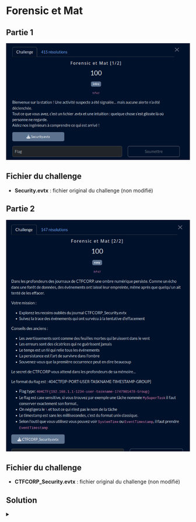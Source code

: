 # Forensic et Mat

## Partie 1

![challenge](challenge1.png)

## Fichier du challenge

* **Security.evtx** : fichier original du challenge (non modifié)

## Partie 2

![challenge](challenge2.png)

## Fichier du challenge

* **CTFCORP_Security.evtx** : fichier original du challenge (non modifié)

<h2>Solution</h2>

<details>
<summary></summary>


### Partie 1

Il suffit d'explorer le fichier d'événement, l'astuce étant de trier par ID d'événement et de chercher les plus pertinents. Le flag est dans la description d'un événement.

### Partie 2

Ça se complique davantage, certaines entrées ont été supprimées.

> [!TIP]
> Il faut aller dans l'onglet "Détails" pour avoir tous les éléments de chaque événements, on peut retrouver certains détails <ins>même sur des événements supprimés</ins>.

Il faut alors chercher le bon compte utilisateur. Le flag se construit à partir des 3 descriptions ci-dessous.

> [!TIP]
> Attention, EventTimestamp n'est pas en format timestamp unix, il faut le convertir, par exemple avec https://www.timestamp-converter.com/

```
L'utilisateur svc-x a été ajouté au groupe local : Administrateurs Informations supplémentaires : - MemberName: svc-x - MemberSid: S-1-5-21-3623811015-3361044348-30300820-1013 - TargetUserName: Administrateurs - TargetDomainName: CTFCORP - TargetSid: S-1-5-32-544 - SubjectUserSid: S-1-5-21-3623811015-3361044348-30300820-1013 - SubjectUserName: svc-x - SubjectDomainName: CTFCORP - SubjectLogonId: 0x36958 - PrivilegeList: SeSecurityPrivilege - EventTimestamp: 2025-05-14T18:00:24.9891621Z
```

```
Nouvelle tâche planifiée créée : \WinUpdate_Check_75312 - user=svc-x - Description=Trigger: @reboot Informations supplémentaires : - SubjectUserSid: S-1-5-21-3623811015-3361044348-30300820-1013 - SubjectUserName: svc-x - SubjectDomainName: CTFCORP - SubjectLogonId: 0x63084 - TaskName: \WinUpdate_Check_75312 - TaskContent: <Task version='1.2'><Triggers><BootTrigger><Enabled>true</Enabled></BootTrigger></Triggers><Actions><Exec><Command>powershell.exe</Command><Arguments>-WindowStyle Hidden -ExecutionPolicy Bypass -File C:\Users\svc-x\AppData\Local\Temp\payload.ps1</Arguments></Exec></Actions></Task> - EventTimestamp: 2025-05-14T18:00:28.1141208Z
```

```
Erreur suppression journaux de tâches : accès refusé Informations supplémentaires : - SubjectUserSid: S-1-5-21-3623811015-3361044348-30300820-1013 - SubjectUserName: svc-x - SubjectDomainName: CTFCORP - FailureReason: Accès refusé - Status: 0xC0000022 - SubStatus: 0x0 - TargetUserName: EventLog - TargetDomainName: CTFCORP - LogonType: 3 - LogonProcessName: NtLmSsp - AuthenticationPackageName: NTLM - WorkstationName: WORKSTATION-596 - TransmittedServices: - - ProcessId: 0x6922 - ProcessName: C:\Windows\System32\wevtutil.exe - IpAddress: 10.66.77.88 - IpPort: 4444 - EventTimestamp: 2025-05-14T18:00:33.1766777Z
```

</details>
